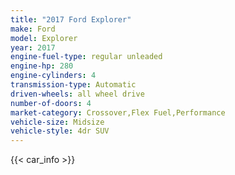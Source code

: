 ```yaml
---
title: "2017 Ford Explorer"
make: Ford
model: Explorer
year: 2017
engine-fuel-type: regular unleaded
engine-hp: 280
engine-cylinders: 4
transmission-type: Automatic
driven-wheels: all wheel drive
number-of-doors: 4
market-category: Crossover,Flex Fuel,Performance
vehicle-size: Midsize
vehicle-style: 4dr SUV
---
```


{{< car_info >}}
